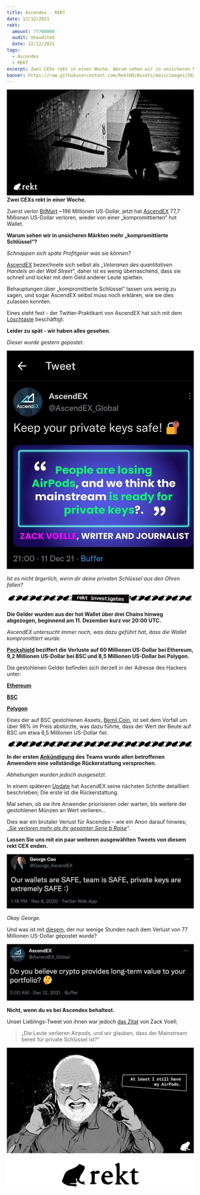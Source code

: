 ```yaml
---
title: Ascendex - REKT
date: 12/12/2021
rekt:
  amount: 77700000
  audit: Unaudited
  date: 12/12/2021
tags:
  - Ascendex
  - REKT
excerpt: Zwei CEXs rekt in einer Woche. Warum sehen wir in unsicheren Märkten mehr „kompromittierte Schlüssel“? 77,7 Millionen US-Dollar entwendet von Ascendex.
banner: https://raw.githubusercontent.com/RektHQ/Assets/main/images/2021/12/ascendex-header.png
---
```

![](https://raw.githubusercontent.com/RektHQ/Assets/main/images/2021/12/ascendex-header.png)
**Zwei CEXs rekt in einer Woche.**

Zuerst verlor [BitMart](https://rekt.news/bitmart-rekt/) ~196 Millionen US-Dollar, jetzt hat [AscendEX](https://ascendex.com/en/global-digital-asset-platform) 77,7 Millionen US-Dollar verloren, wieder von einer „kompromittierten“ hot Wallet.

**Warum sehen wir in unsicheren Märkten mehr „kompromittierte Schlüssel“?**

_Schnappen sich späte Profitgeier was sie können?_

[AscendEX](https://ascendex.com/en/global-digital-asset-platform) bezeichnete sich selbst als „_Veteranen des quantitativen Handels an der Wall Street_“, daher ist es wenig überraschend, dass sie schnell und locker mit dem Geld anderer Leute spielten.

Behauptungen über „kompromittierte Schlüssel“ lassen uns wenig zu sagen, und sogar AscendEX selbst muss noch erklären, wie sie dies zulassen konnten.

Eines steht fest - der Twitter-Praktikant von AscendEX hat sich mit dem [Löschtaste](https://twitter.com/AscendEX_Global/status/1469774014960836609) beschäftigt.

**Leider zu spät - wir haben alles gesehen.**

_Dieser wurde gestern gepostet._

![](https://raw.githubusercontent.com/RektHQ/Assets/main/images/2021/12/ascendex-deletedtweet.png)

_Ist es nicht ärgerlich, wenn dir deine privaten Schlüssel aus den Ohren fallen?_

![](https://raw.githubusercontent.com/RektHQ/Assets/main/images/2021/09/rekt-investigates-linebreak.png)

**Die Gelder wurden aus der hot Wallet über drei Chains hinweg abgezogen, beginnend am 11. Dezember kurz vor 20:00 UTC.**

_AscendEX untersucht immer noch, was dazu geführt hat, dass die Wallet kompromittiert wurde._

**[Peckshield](https://twitter.com/peckshield/status/1469915194004766722?s=19) beziffert die Verluste auf 60 Millionen US-Dollar bei Ethereum, 9,2 Millionen US-Dollar bei BSC und 8,5 Millionen US-Dollar bei Polygon.**

Die gestohlenen Gelder befinden sich derzeit in der Adresse des Hackers unter:

**[Ethereum](https://etherscan.io/address/0x2c6900b24221de2b4a45c8c89482fff96ffb7e55)**

**[BSC](https://bscscan.com/address/0x2C6900b24221dE2B4A45c8c89482fFF96FFB7E55)**

**[Polygon](https://polygonscan.com/address/0x2C6900b24221dE2B4A45c8c89482fFF96FFB7E55)**

Eines der auf BSC gestohlenen Assets, [Bemil Coin](https://www.coingecko.com/en/coins/bemil-coin), ist seit dem Vorfall um über 98% im Preis abstürzte, was dazu führte, dass der Wert der Beute auf BSC um etwa 6,5 Millionen US-Dollar fiel.

![](https://raw.githubusercontent.com/RektHQ/Assets/main/images/2021/03/rekt-linebreak.png) 

**In der ersten [Ankündigung](https://twitter.com/AscendEX_Global/status/1469886844787691528) des Teams wurde allen betroffenen Anwendern eine vollständige Rückerstattung versprochen.**

_Abhebungen wurden jedoch ausgesetzt._

In einem späteren [Update](https://twitter.com/AscendEX_Global/status/1470029513551761412) hat AscendEX seine nächsten Schritte detailliert beschrieben; Die erste ist die Rückerstattung.

Mal sehen, ob sie ihre Anwender priorisieren oder warten, bis weitere der gestohlenen Münzen an Wert verlieren...

Dies war ein brutaler Verlust für Ascendex – wie ein Anon darauf hinwies; „[_Sie verloren mehr als ihr gesamter Serie b Raise_](https://twitter.com/neon___glow/status/1469931106124320773)“.

**Lassen Sie uns mit ein paar weiteren ausgewählten Tweets von diesem rekt CEX enden.**

![](https://raw.githubusercontent.com/RektHQ/Assets/main/images/2021/12/ascendex-safe.png)

_Okay George._ 

Und was ist mit [diesem](https://twitter.com/AscendEX_Global/status/1469864588011315206), der nur wenige Stunden nach dem Verlust von 77 Millionen US-Dollar gepostet wurde?

![](https://raw.githubusercontent.com/RektHQ/Assets/main/images/2021/12/ascendex-longterm.png)

**Nicht, wenn du es bei Ascendex behaltest.**

Unser Lieblings-Tweet von ihnen war jedoch [das Zitat](https://twitter.com/an0nynoir/status/1470135196850790407?s=20) von Zack Voell;

>„Die Leute verlieren Airpods, und wir glauben, dass der Mainstream bereit für private Schlüssel ist?“

![](https://raw.githubusercontent.com/RektHQ/Assets/main/images/2021/12/ascendex-art.png)

![](https://raw.githubusercontent.com/RektHQ/Assets/main/images/2021/08/rekt-outline-conc.png)


